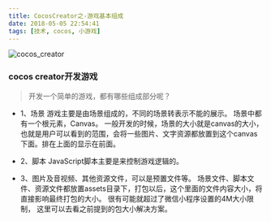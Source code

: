 ```yaml
---
title: CocosCreator之-游戏基本组成
date: 2018-05-05 22:54:41
tags: [技术, cocos, 小游戏]
---
```


![cocos_creator](/assets/cocos_creator.png)

### cocos creator开发游戏
> 开发一个简单的游戏，都有哪些组成部分呢？
+ 1、场景
游戏主要是由场景组成的，不同的场景转表示不能的展示。  场景中都有一个根元素，Canvas。 一般开发的时候，场景的大小就是canvas的大小，也就是用户可以看到的范围，会将一些图片、文字资源都放置到这个canvas下面。排在上面的显示在前面。

+ 2、脚本
JavaScript脚本主要是来控制游戏逻辑的。

+ 3、图片及音视频、其他资源文件，可以是预置文件等。
场景文件、脚本文件、资源文件都放置assets目录下，打包以后，这个里面的文件内容大小，将直接影响最终打包的大小。 很有可能就超过了微信小程序设置的4M大小限制， 这里可以去看之前提到的包大小解决方案。





